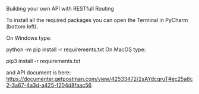 Building your own API with RESTfull Routing

To install all the required packages you can open the Terminal in PyCharm (bottom left).

On Windows type:

python -m pip install -r requirements.txt
On MacOS type:

pip3 install -r requirements.txt

and API document is here:
https://documenter.getpostman.com/view/42533472/2sAYdcqruT#ec25a8c2-3a67-4a3d-a425-f204d8faac56
